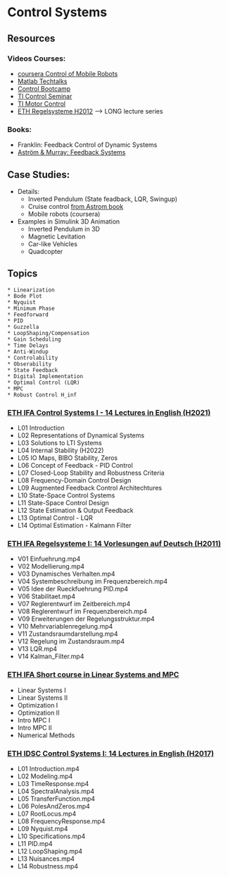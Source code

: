 # Control Systems

## Resources
### Videos Courses:
* [coursera Control of Mobile Robots](https://www.youtube.com/watch?v=aSwCMK96NOw&list=PLp8ijpvp8iCvFDYdcXqqYU5Ibl_aOqwjr&index=1)
* [Matlab Techtalks](https://www.mathworks.com/videos/tech-talks.html)
* [Control Bootcamp](https://www.youtube.com/watch?v=Pi7l8mMjYVE&list=PLMrJAkhIeNNR20Mz-VpzgfQs5zrYi085m)
* [TI Control Seminar](https://training.ti.com/control-theory-seminar-0)
* [TI Motor Control](https://training.ti.com/teaching-old-motors-new-tricks-c2000)
* [ETH Regelsysteme H2012](https://www.youtube.com/watch?v=nSSItBxzl2o&list=PLh1iJmY90cBA6ANNR0Tqt0F_T8DYX2SRd) --> LONG lecture series
### Books:
* Franklin: Feedback Control of Dynamic Systems
* [Aström & Murray: Feedback Systems](http://www.cds.caltech.edu/~murray/amwiki/index.php/Second_Edition)
## Case Studies:
* Details:
    * Inverted Pendulum (State feadback, LQR, Swingup)
    * Cruise control [from Astrom book](http://www.cds.caltech.edu/~murray/amwiki/index.php?title=Cruise_control)
    * Mobile robots (coursera)
* Examples in Simulink 3D Animation
    * Inverted Pendulum in 3D
    * Magnetic Levitation
    * Car-like Vehicles
    * Quadcopter

## Topics
    * Linearization
    * Bode Plot
    * Nyquist
    * Minimum Phase
    * Feedforward
    * PID
    * Guzzella
    * LoopShaping/Compensation
    * Gain Scheduling
    * Time Delays
    * Anti-Windup
    * Controlability
    * Obserability
    * State Feedback
    * Digital Implementation
    * Optimal Control (LQR)
    * MPC
    * Robust Control H_inf


### [ETH IFA Control Systems I - 14 Lectures in English (H2021)](https://video.ethz.ch/lectures/d-itet/2021/autumn/227-0103-00L.html)
* L01 Introduction
* L02 Representations of Dynamical Systems
* L03 Solutions to LTI Systems
* L04 Internal Stability (H2022)
* L05 IO Maps, BIBO Stability, Zeros
* L06 Concept of Feedback - PID Control
* L07 Closed-Loop Stability and Robustness Criteria
* L08 Frequency-Domain Control Design
* L09 Augmented Feedback Control Architechtures
* L10 State-Space Control Systems
* L11 State-Space Control Design
* L12 State Estimation & Output Feedback
* L13 Optimal Control - LQR
* L14 Optimal Estimation - Kalmann Filter
  
### [ETH IFA Regelsysteme I: 14 Vorlesungen auf Deutsch (H2011)](https://video.ethz.ch/lectures/d-itet/2011/autumn/227-0103-00L.html)
* V01 Einfuehrung.mp4
* V02 Modellierung.mp4
* V03 Dynamisches Verhalten.mp4
* V04 Systembeschreibung im Frequenzbereich.mp4
* V05 Idee der Rueckfuehrung PID.mp4
* V06 Stabilitaet.mp4
* V07 Reglerentwurf im Zeitbereich.mp4
* V08 Reglerentwurf im Frequenzbereich.mp4
* V09 Erweiterungen der Regelungsstruktur.mp4
* V10 Mehrvariablenregelung.mp4
* V11 Zustandsraumdarstellung.mp4
* V12 Regelung im Zustandsraum.mp4
* V13 LQR.mp4
* V14 Kalman_Filter.mp4

### [ETH IFA Short course in Linear Systems and MPC]()
* Linear Systems I
* Linear Systems II
* Optimization I
* Optimization II
* Intro MPC I
* Intro MPC II
* Numerical Methods

### [ETH IDSC Control Systems I: 14 Lectures in English (H2017)]()
* L01 Introduction.mp4
* L02 Modeling.mp4
* L03 TimeResponse.mp4
* L04 SpectralAnalysis.mp4
* L05 TransferFunction.mp4
* L06 PolesAndZeros.mp4
* L07 RootLocus.mp4
* L08 FrequencyResponse.mp4
* L09 Nyquist.mp4
* L10 Specifications.mp4
* L11 PID.mp4
* L12 LoopShaping.mp4
* L13 Nuisances.mp4
* L14 Robustness.mp4